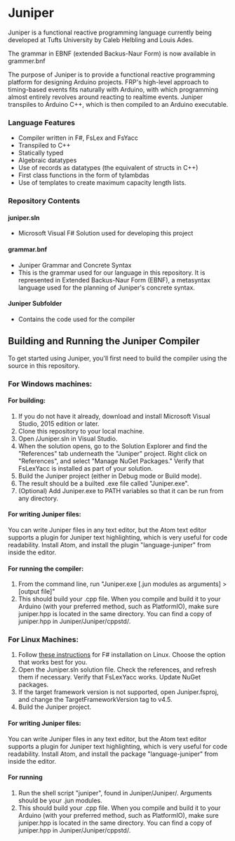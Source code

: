 # Juniper

Juniper is a functional reactive programming language currently being developed at Tufts University by Caleb Helbling and Louis Ades.

The grammar in EBNF (extended Backus-Naur Form) is now available in grammer.bnf

The purpose of Juniper is to provide a functional reactive programming platform for designing Arduino projects. FRP's high-level approach to timing-based events fits naturally with Arduino, with which programming almost entirely revolves around reacting to realtime events. Juniper transpiles to Arduino C++, which is then compiled to an Arduino executable.

### Language Features

- Compiler written in F#, FsLex and FsYacc
- Transpiled to C++
- Statically typed
- Algebraic datatypes
- Use of records as datatypes (the equivalent of structs in C++)
- First class functions in the form of tylambdas
- Use of templates to create maximum capacity length lists.

### Repository Contents

#### juniper.sln 

- Microsoft Visual F# Solution used for developing this project

#### grammar.bnf 

- Juniper Grammar and Concrete Syntax
- This is the grammar used for our language in this repository. It is represented in Extended Backus-Naur Form (EBNF), a metasyntax language used for the planning of Juniper's concrete syntax.

#### Juniper Subfolder

- Contains the code used for the compiler


## Building and Running the Juniper Compiler

To get started using Juniper, you'll first need to build the compiler using the source in this repository.

### For Windows machines:

#### For building:

1. If you do not have it already, download and install Microsoft Visual Studio, 2015 edition or later.
2. Clone this repository to your local machine.
3. Open /Juniper.sln in Visual Studio.
4. When the solution opens, go to the Solution Explorer and find the "References" tab underneath the "Juniper" project. Right click on "References", and select "Manage NuGet Packages." Verify that FsLexYacc is installed as part of your solution.
5. Build the Juniper project (either in Debug mode or Build mode).
6. The result should be a builted .exe file called "Juniper.exe".
7. (Optional) Add Juniper.exe to PATH variables so that it can be run from any directory.

#### For writing Juniper files:

You can write Juniper files in any text editor, but the Atom text editor supports a plugin for Juniper text highlighting, which is very useful for code readability. Install Atom, and install the plugin "language-juniper" from inside the editor.

#### For running the compiler:

1. From the command line, run "Juniper.exe [.jun modules as arguments] > [output file]"
2. This should build your .cpp file. When you compile and build it to your Arduino (with your preferred method, such as PlatformIO), make sure juniper.hpp is located in the same directory. You can find a copy of juniper.hpp in Juniper/Juniper/cppstd/.

### For Linux Machines:

1. Follow [these instructions](http://fsharp.org/use/linux/) for F# installation on Linux. Choose the option that works best for you.
2. Open the Juniper.sln solution file. Check the references, and refresh them if necessary. Verify that FsLexYacc works. Update NuGet packages.
3. If the target framework version is not supported, open Juniper.fsproj, and change the TargetFrameworkVersion tag to v4.5.
3. Build the Juniper project.

#### For writing Juniper files:

You can write Juniper files in any text editor, but the Atom text editor supports a plugin for Juniper text highlighting, which is very useful for code readability. Install Atom, and install the package "language-juniper" from inside the editor.

#### For running

1. Run the shell script "juniper", found in Juniper/Juniper/. Arguments should be your .jun modules.
2. This should build your .cpp file. When you compile and build it to your Arduino (with your preferred method, such as PlatformIO), make sure juniper.hpp is located in the same directory. You can find a copy of juniper.hpp in Juniper/Juniper/cppstd/.
